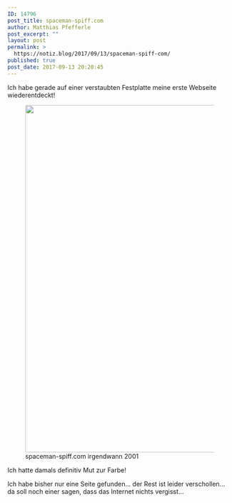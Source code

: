 ```yaml
---
ID: 14796
post_title: spaceman-spiff.com
author: Matthias Pfefferle
post_excerpt: ""
layout: post
permalink: >
  https://notiz.blog/2017/09/13/spaceman-spiff-com/
published: true
post_date: 2017-09-13 20:20:45
---
```

Ich habe gerade auf einer verstaubten Festplatte meine erste Webseite wiederentdeckt!

<figure class="aligncenter">
    <img src="https://notiz.blog/wp-content/uploads/2017/09/Bildschirmfoto-2017-09-13-um-20.00.13-900x779.png" alt="" width="900" height="779" class="size-large wp-image-14797" alt="Bild meiner ersten Webseite" />
    <figcaption>spaceman-spiff.com irgendwann 2001</figcaption>
</figure>

Ich hatte damals definitiv Mut zur Farbe!

Ich habe bisher nur eine Seite gefunden... der Rest ist leider verschollen... da soll noch einer sagen, dass das Internet nichts vergisst...